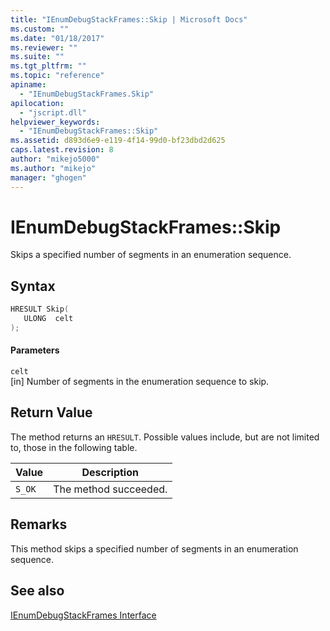 ```yaml
---
title: "IEnumDebugStackFrames::Skip | Microsoft Docs"
ms.custom: ""
ms.date: "01/18/2017"
ms.reviewer: ""
ms.suite: ""
ms.tgt_pltfrm: ""
ms.topic: "reference"
apiname: 
  - "IEnumDebugStackFrames.Skip"
apilocation: 
  - "jscript.dll"
helpviewer_keywords: 
  - "IEnumDebugStackFrames::Skip"
ms.assetid: d893d6e9-e119-4f14-99d0-bf23dbd2d625
caps.latest.revision: 8
author: "mikejo5000"
ms.author: "mikejo"
manager: "ghogen"
---
```

# IEnumDebugStackFrames::Skip
Skips a specified number of segments in an enumeration sequence.  
  
## Syntax  
  
```cpp
HRESULT Skip(  
   ULONG  celt  
);  
```  
  
#### Parameters  
 `celt`  
 [in] Number of segments in the enumeration sequence to skip.  
  
## Return Value  
 The method returns an `HRESULT`. Possible values include, but are not limited to, those in the following table.  
  
|Value|Description|  
|-----------|-----------------|  
|`S_OK`|The method succeeded.|  
  
## Remarks  
 This method skips a specified number of segments in an enumeration sequence.  
  
## See also  
 [IEnumDebugStackFrames Interface](../../winscript/reference/ienumdebugstackframes-interface.md)